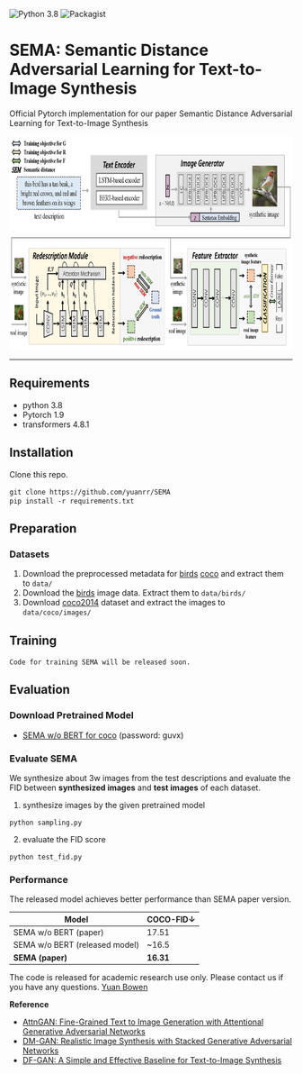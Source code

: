 ![Python 3.8](https://img.shields.io/badge/python-3.8-green.svg)
![Packagist](https://img.shields.io/badge/Pytorch-1.9.0-red.svg)
# SEMA: Semantic Distance Adversarial Learning for Text-to-Image Synthesis

Official Pytorch implementation for our paper Semantic Distance Adversarial Learning for Text-to-Image Synthesis

<img src="framework.png" width="804px" height="380px"/>

---
## Requirements
- python 3.8
- Pytorch 1.9
- transformers 4.8.1
## Installation

Clone this repo.
```
git clone https://github.com/yuanrr/SEMA
pip install -r requirements.txt
```

## Preparation
### Datasets
1. Download the preprocessed metadata for [birds](https://drive.google.com/file/d/1I6ybkR7L64K8hZOraEZDuHh0cCJw5OUj/view?usp=sharing) [coco](https://drive.google.com/file/d/15Fw-gErCEArOFykW3YTnLKpRcPgI_3AB/view?usp=sharing) and extract them to `data/`
2. Download the [birds](http://www.vision.caltech.edu/visipedia/CUB-200-2011.html) image data. Extract them to `data/birds/`
3. Download [coco2014](http://cocodataset.org/#download) dataset and extract the images to `data/coco/images/`

## Training
  ```
  Code for training SEMA will be released soon.
  ```

## Evaluation

### Download Pretrained Model 
- [SEMA w/o BERT for coco](https://pan.baidu.com/s/1xKuId0EZhpqHL0tx34rkZg) (password: guvx)

### Evaluate SEMA
We synthesize about 3w images from the test descriptions and evaluate the FID between **synthesized images** and **test images** of each dataset.

1. synthesize images by the given pretrained model
```
python sampling.py
```
2. evaluate the FID score
```
python test_fid.py
```

### Performance
The released model achieves better performance than SEMA paper version.

| Model  | COCO-FID↓ |
| --- |  --- |
| SEMA w/o BERT (paper) | 17.51  |
| SEMA w/o BERT (released model) | ~16.5 |
| **SEMA (paper)** |  **16.31** |


 The code is released for academic research use only. Please contact us if you have any questions. [Yuan Bowen](yuanbw0925@gmail.com)
 
 **Reference**
 - [AttnGAN: Fine-Grained Text to Image Generation with Attentional Generative Adversarial Networks](https://openaccess.thecvf.com/content_cvpr_2018/papers/Xu_AttnGAN_Fine-Grained_Text_CVPR_2018_paper.pdf) 
- [DM-GAN: Realistic Image Synthesis with Stacked Generative Adversarial Networks](https://arxiv.org/abs/1904.01310) 
- [DF-GAN: A Simple and Effective Baseline for Text-to-Image Synthesis](https://arxiv.org/abs/2008.05865)
 
